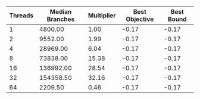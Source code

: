 |Threads | Median Branches | Multiplier | Best Objective | Best Bound |
| - | - | - | - | - |
|1|4800.00|1.00|-0.17|-0.17|
|2|9552.00|1.99|-0.17|-0.17|
|4|28969.00|6.04|-0.17|-0.17|
|8|73838.00|15.38|-0.17|-0.17|
|16|136992.00|28.54|-0.17|-0.17|
|32|154358.50|32.16|-0.17|-0.17|
|64|2209.50|0.46|-0.17|-0.17|
